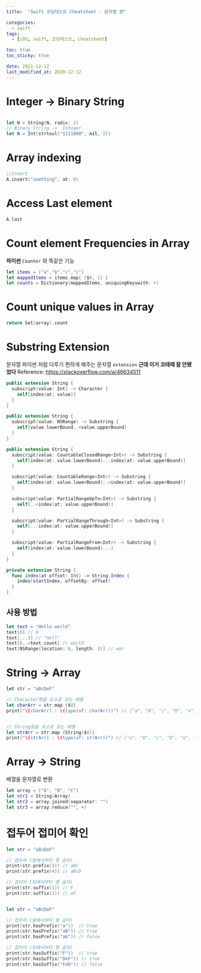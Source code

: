 ```yaml
---
title:  "Swift 코딩테스트 Cheatsheet - 문자열 편" 

categories:
  - swift
tags:
  - [iOS, swift, 코딩테스트, cheatsheet]

toc: true
toc_sticky: true

date: 2021-12-12
last_modified_at: 2020-12-12
---
```


# Integer -> Binary String

```swift

let N = String(N, radix: 2)
// Binary String ->  Integer
let N = Int(strtoul("1111000", nil, 2))
```
# Array indexing
```swift
//Insert
A.insert("somthing", at: 0)
```

# Access Last element
```swift
A.last
```

# Count element Frequencies in Array
**파이썬** `Counter` 와 똑같은 기능
```swift
let items = ["a","b","c","c"]
let mappedItems = items.map{ ($0, 1) }
let counts = Dictionary(mappedItems, uniquingKeyswith: +)
```

# Count unique values in Array
```swift
return Set(array).count
```

# Substring Extension

문자열 파이썬 처럼 다루기 편하게 해주는 문자열 `extension` 
**근데 이거 코테때 잘 안됐었다**
Reference: https://stackoverflow.com/a/46634511
```swift
public extension String {
  subscript(value: Int) -> Character {
    self[index(at: value)]
  }
}

public extension String {
  subscript(value: NSRange) -> Substring {
    self[value.lowerBound..<value.upperBound]
  }
}

public extension String {
  subscript(value: CountableClosedRange<Int>) -> Substring {
    self[index(at: value.lowerBound)...index(at: value.upperBound)]
  }

  subscript(value: CountableRange<Int>) -> Substring {
    self[index(at: value.lowerBound)..<index(at: value.upperBound)]
  }

  subscript(value: PartialRangeUpTo<Int>) -> Substring {
    self[..<index(at: value.upperBound)]
  }

  subscript(value: PartialRangeThrough<Int>) -> Substring {
    self[...index(at: value.upperBound)]
  }

  subscript(value: PartialRangeFrom<Int>) -> Substring {
    self[index(at: value.lowerBound)...]
  }
}

private extension String {
  func index(at offset: Int) -> String.Index {
    index(startIndex, offsetBy: offset)
  }
}
```

## 사용 방법
```swift
let text = "Hello world"
text[0] // H
text[...3] // "Hell"
text[6..<text.count] // world
text[NSRange(location: 6, length: 3)] // wor
```

# String -> Array
```swift
let str = "aBcDeF"

// Character형을 요소로 갖는 배열
let charArr = str.map {$0}
print("\(charArr) : \(type(of: charArr))") // ["a", "B", "c", "D", "e", "F"] : Array<Character>


// String형을 요소로 갖는 배열
let strArr = str.map {String($0)}
print("\(strArr) : \(type(of: strArr))") // ["a", "B", "c", "D", "e", "F"] : Array<String>
```

# Array -> String

배열을 문자열로 변환
```swift
let array = ["A", "B", "C"]
let str1 = String(Array)
let str2 = array.joined(separator: "")
let str3 = array.reduce("", +)
```

# 접두어 접미어 확인

```swift
let str = "aBcDeF"

// 접두어 (앞에서부터 몇 글자)
print(str.prefix(3)) // aBc
print(str.prefix(4)) // aBcD

// 접미어 (뒤에서부터 몇 글자)
print(str.suffix(1)) // F
print(str.suffix(2)) // eF


let str = "aBcDeF"

// 접두어 (앞에서부터 몇 글자)
print(str.hasPrefix("a"))  // true
print(str.hasPrefix("aB")) // true
print(str.hasPrefix("ab")) // false

// 접미어 (뒤에서부터 몇 글자)
print(str.hasSuffix("F"))  // true
print(str.hasSuffix("DeF")) // true
print(str.hasSuffix("FeD")) // false

```
